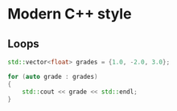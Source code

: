 # Modern C++ style



## Loops

```cpp
std::vector<float> grades = {1.0, -2.0, 3.0};

for (auto grade : grades)
{
    std::cout << grade << std::endl;
}
```

